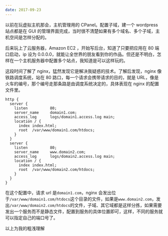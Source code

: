 ```yaml
---
date: 2017-09-23
---
```


以前在玩虚拟主机那会，主机管理用的 CPanel。配置子域，建一个 wordpress 站点都是在 GUI 的管理界面完成，当时很不清楚如果有多个域名、多个子域，主机空间是怎样分配的。

后来玩上了云服务器，Amazon EC2 ，开始写后台，知道了只要把应用在 80 端口启动，ip 设为 0.0.0.0，就能让全世界的朋友看到你的作品。但还是不明白，怎样在一个主机服务器中配置多个站点，我知道是可以这样玩的。

这段时间了解了 nginx，猛然发现它是解决我疑惑的技术。了解后发现，nginx 像铁路调度系统，站在 80 路口，每一个请求会携带请求的目的，就是 URL，像是火车的编号，那个编号走那条路是由调度系统决定的，具体表现在 nginx 的配置文件里。

```
http {
  server {
    listen          80;
    server_name     domain1.com;
    access_log      logs/domain1.access.log main;
    location / {
      index index.html;
      root  /var/www/domain1.com/htdocs;
    }
  }
  server {
    listen          80;
    server_name     www.domain2.com;
    access_log      logs/domain2.access.log main;
    location / {
      index index.html;
      root  /var/www/domain2.com/htdocs;
    }
  }
}
```

在这个配置中，请求 url 是`domain1.com`，nginx 会发出位于`/var/www/domain1.com/htdocs`这个目录的文件，如果是`www.domain2.com`，发出`/var/www/domain2.com/htdocs`的文件，子域、其它域都是这样分拣，如果需要发出一个服务而不是静态文件，配置到服务的具体位置即可，这样，不同的服务就可以指定自己的端口号了。

以上为我的粗浅理解
